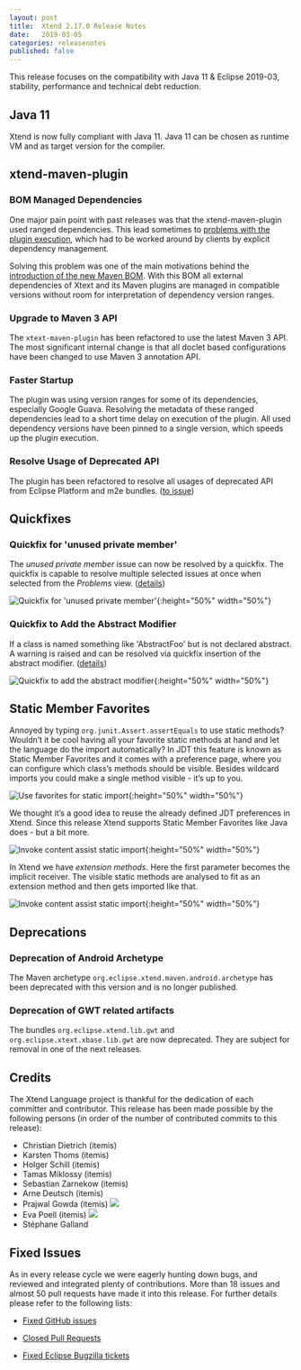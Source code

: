 ```yaml
---
layout: post
title:  Xtend 2.17.0 Release Notes
date:   2019-03-05
categories: releasenotes
published: false
---
```


This release focuses on the compatibility with Java 11 & Eclipse 2019-03, stability, performance and technical debt reduction.

## Java 11

Xtend is now fully compliant with Java 11. Java 11 can be chosen as runtime VM and as target version for the compiler.


## xtend-maven-plugin

### BOM Managed Dependencies

One major pain point with past releases was that the xtend-maven-plugin used ranged dependencies. This lead sometimes to [problems with the plugin execution](https://github.com/eclipse/xtext/issues/1231), which had to be worked around by clients by explicit dependency management.

Solving this problem was one of the main motivations behind the [introduction of the new Maven BOM](https://www.eclipse.org/Xtext/releasenotes.html#/releasenotes/2019/03/05/version-2-17-0). With this BOM all external dependencies of Xtext and its Maven plugins are managed in compatible versions without room for interpretation of dependency version ranges.

### Upgrade to Maven 3 API

The `xtext-maven-plugin` has been refactored to use the latest Maven 3 API. The most significant internal change is that all doclet based configurations have been changed to use Maven 3 annotation API.

### Faster Startup

The plugin was using version ranges for some of its dependencies, especially Google Guava. Resolving the metadata of these ranged dependencies lead to a short time delay on execution of the plugin. All used dependency versions have been pinned to a single version, which speeds up the plugin execution.

### Resolve Usage of Deprecated API

The plugin has been refactored to resolve all usages of deprecated API from Eclipse Platform and m2e bundles. ([to issue](https://github.com/eclipse/xtext-xtend/issues/647))


## Quickfixes

### Quickfix for 'unused private member'

The _unused private member_ issue can now be resolved by a quickfix. The quickfix is capable to resolve multiple selected issues at once when selected from the _Problems_ view. ([details](https://github.com/eclipse/xtext-xtend/issues/671))

![Quickfix for 'unused private member']({{site.baseurl}}/images/releasenotes/2_17_Xtend-quickfix-remove-unused-member.gif){:height="50%" width="50%"}


### Quickfix to Add the Abstract Modifier

If a class is named something like 'AbstractFoo' but is not declared abstract. A warning is raised and can be resolved via quickfix insertion of the abstract modifier. ([details](https://github.com/eclipse/xtext-xtend/issues/719))

![Quickfix to add the abstract modifier]({{site.baseurl}}/images/releasenotes/2_17_Xtend-quickfix-add-abstract-modifier-bc-classname.gif){:height="50%" width="50%"}

## Static Member Favorites

Annoyed by typing `org.junit.Assert.assertEquals` to use static methods? Wouldn’t it be cool having all your favorite static methods at hand and let the language do the import automatically? In JDT this feature is known as Static Member Favorites and it comes with a preference page, where you can configure which class’s methods should be visible. Besides wildcard imports you could make a single method visible - it’s up to you.

![Use favorites for static import]({{site.baseurl}}/images/releasenotes/2_17_Xtend-static-favorites_1.gif){:height="50%" width="50%"}

We thought it’s a good idea to reuse the already defined JDT preferences in Xtend. Since this release Xtend supports Static Member Favorites like Java does - but a bit more.

![Invoke content assist static import]({{site.baseurl}}/images/releasenotes/2_17_Xtend-static-favorites_2.png){:height="50%" width="50%"}

In Xtend we have _extension methods_. Here the first parameter becomes the implicit receiver. The visible static methods are analysed to fit as an extension method and then gets imported like that. 

![Invoke content assist static import]({{site.baseurl}}/images/releasenotes/2_17_Xtend-static-favorites_3.png){:height="50%" width="50%"}

## Deprecations

### Deprecation of Android Archetype

The Maven archetype `org.eclipse.xtend.maven.android.archetype` has been deprecated with this version and is no longer published.

### Deprecation of GWT related artifacts

The bundles `org.eclipse.xtend.lib.gwt` and `org.eclipse.xtext.xbase.lib.gwt` are now deprecated. They are subject for removal in one of the next releases.

## Credits

The Xtend Language project is thankful for the dedication of each committer and contributor. This release has been made possible by the following persons (in order of the number of contributed commits to this release):

- Christian Dietrich (itemis)
- Karsten Thoms (itemis)
- Holger Schill (itemis)
- Tamas Miklossy (itemis)
- Sebastian Zarnekow (itemis)
- Arne Deutsch (itemis)
- Prajwal Gowda (itemis) ![](https://img.shields.io/badge/-first%20time%20contributor-green.svg)
- Eva Poell (itemis) ![](https://img.shields.io/badge/-first%20time%20contributor-green.svg)
- Stéphane Galland


## Fixed Issues

As in every release cycle we were eagerly hunting down bugs, and reviewed and integrated plenty of contributions. More than 18 issues and almost 50 pull requests have made it into this release. For further details please refer to the following lists:

* [Fixed GitHub issues](https://github.com/search?q=is%3Aissue+milestone%3ARelease_2.17+is%3Aclosed+repo%3Aeclipse%2Fxtext-xtend&type=Issues)

* [Closed Pull Requests](https://github.com/search?q=is%3Apr+milestone%3ARelease_2.17+is%3Aclosed+repo%3Aeclipse%2Fxtext-xtend&type=Issues)

* [Fixed Eclipse Bugzilla tickets](https://bugs.eclipse.org/bugs/buglist.cgi?bug_status=RESOLVED&bug_status=VERIFIED&bug_status=CLOSED&classification=Modeling&classification=Tools&columnlist=product%2Ccomponent%2Cassigned_to%2Cbug_status%2Cresolution%2Cshort_desc%2Cchangeddate%2Ckeywords&f0=OP&f1=OP&f3=CP&f4=CP&known_name=Xtext%202.17&list_id=16618269&product=TMF&product=Xtend&query_based_on=Xtext%202.17&query_format=advanced&status_whiteboard=v2.17&status_whiteboard_type=allwordssubstr)
